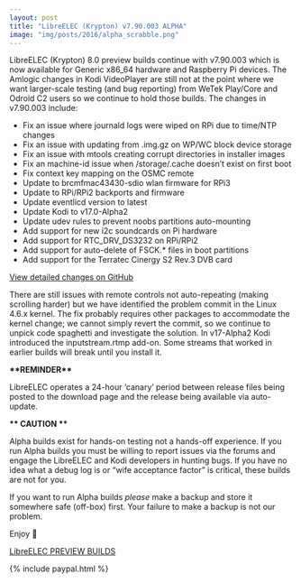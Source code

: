 ```yaml
---
layout: post
title: "LibreELEC (Krypton) v7.90.003 ALPHA"
image: "img/posts/2016/alpha_scrabble.png"
---
```


LibreELEC (Krypton) 8.0 preview builds continue with v7.90.003 which is now available for Generic x86\_64 hardware and Raspberry Pi devices. The Amlogic changes in Kodi VideoPlayer are still not at the point where we want larger-scale testing (and bug reporting) from WeTek Play/Core and Odroid C2 users so we continue to hold those builds. The changes in v7.90.003 include:

- Fix an issue where journald logs were wiped on RPi due to time/NTP changes
- Fix an issue with updating from .img.gz on WP/WC block device storage
- Fix an issue with mtools creating corrupt directories in installer images
- Fix an machine-id issue when /storage/.cache doesn’t exist on first boot
- Fix context key mapping on the OSMC remote
- Update to brcmfmac43430-sdio wlan firmware for RPi3
- Update to RPi/RPi2 backports and firmware
- Update eventlicd version to latest
- Update Kodi to v17.0-Alpha2
- Update udev rules to prevent noobs partitions auto-mounting
- Add support for new i2c soundcards on Pi hardware
- Add support for RTC\_DRV\_DS3232 on RPi/RPi2
- Add support for auto-delete of FSCK.\* files in boot partitions
- Add support for the Terratec Cinergy S2 Rev.3 DVB card

[View detailed changes on GitHub](https://github.com/LibreELEC/LibreELEC.tv/compare/7.90.002...7.90.003)

There are still issues with remote controls not auto-repeating (making scrolling harder) but we have identified the problem commit in the Linux 4.6.x kernel. The fix probably requires other packages to accommodate the kernel change; we cannot simply revert the commit, so we continue to unpick code spaghetti and investigate the solution. In v17-Alpha2 Kodi introduced the inputstream.rtmp add-on. Some streams that worked in earlier builds will break until you install it.

**\*\*REMINDER\*\***

LibreELEC operates a 24-hour ‘canary’ period between release files being posted to the download page and the release being available via auto-update.

**\*\* CAUTION \*\***

Alpha builds exist for hands-on testing not a hands-off experience. If you run Alpha builds you must be willing to report issues via the forums and engage the LibreELEC and Kodi developers in hunting bugs. If you have no idea what a debug log is or “wife acceptance factor” is critical, these builds are not for you.

If you want to run Alpha builds _please_ make a backup and store it somewhere safe (off-box) first. Your failure to make a backup is not our problem.

Enjoy 🙂

[LibreELEC PREVIEW BUILDS](https://libreelec.tv/downloads/preview/)

{% include paypal.html %}
